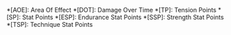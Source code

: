*[AOE]: Area Of Effect
*[DOT]: Damage Over Time
*[TP]: Tension Points
*[SP]: Stat Points
*[ESP]: Endurance Stat Points
*[SSP]: Strength Stat Points
*[TSP]: Technique Stat Points